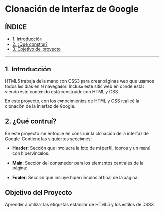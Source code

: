 # Clonación de Interfaz de Google

## ÍNDICE

* [1. Introducción](https://github.com/zamoranoross/clondegoogle/blob/main/README.md#1-introducci%C3%B3n)
* [2. ¿Qué construí?](https://github.com/zamoranoross/clondegoogle/blob/main/README.md#2-qu%C3%A9-contru%C3%AD)
* [3. Objetivo del proyecto](https://github.com/zamoranoross/clondegoogle/blob/main/README.md#objetivo-del-proyecto)

****

## 1. Introducción
HTML5 trabaja de la mano con CSS3 para crear páginas web que usamos todos los días en el navegador. Incluso este sitio web en donde estás viendo este contenido está construido con HTML y CSS.

En este proyecto, con los conocimientos de HTML y CSS realicé la clonación de la interfaz de Google.

## 2. ¿Qué contruí?
En este proyecto me enfoqué en construir la clonación de la interfaz de Google. Contiene las siguientes secciones:

* **Header**: Sección que involucra la foto de mi perfil, iconos y un menú con hipervínculos.

* **Main**: Sección del contenedor para los elementos centrales de la página: 

* **Footer**: Sección que incluye hipervínculos al final de la página.

## Objetivo del Proyecto
Aprender a utilizar las etiquetas estándar de HTML5 y los estilos de CSS3.
